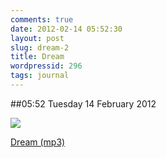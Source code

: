 ```yaml
---
comments: true
date: 2012-02-14 05:52:30
layout: post
slug: dream-2
title: Dream
wordpressid: 296
tags: journal
---
```


##05:52 Tuesday 14 February 2012

![](http://audioboo.fm/boos/666575-dream.jpg)

  
[Dream (mp3)](http://audioboo.fm/boos/666575-dream.mp3?keyed=true&source=embed)

